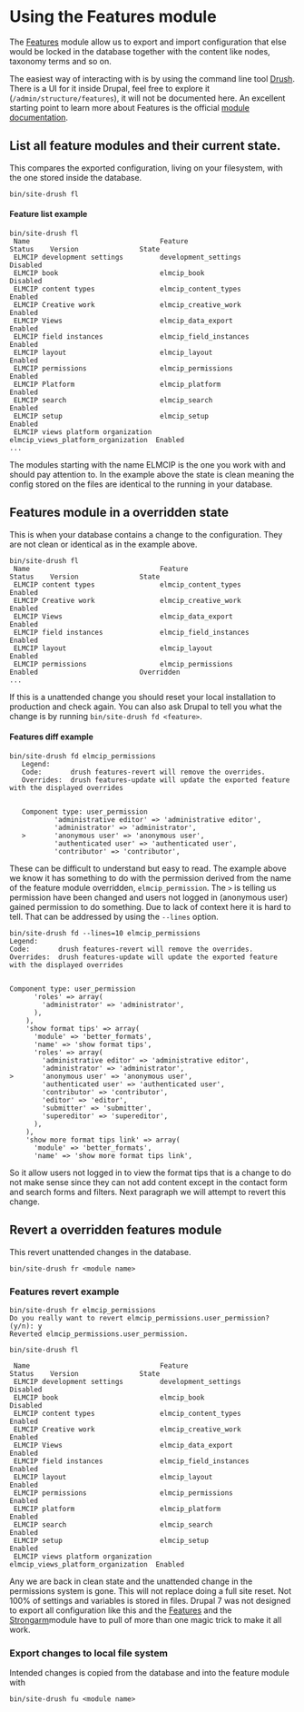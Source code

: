 # Using the Features module

The [Features](https://www.drupal.org/project/features) module allow us to export and import configuration that else would be locked in the database together with the content like nodes, taxonomy terms and so on.

The easiest way of interacting with is by using the command line tool [Drush](https://www.drush.org). There is a UI for it inside Drupal, feel free to explore it (`/admin/structure/features`), it will not be documented here. An excellent starting point to learn more about Features is the official [module documentation](https://www.drupal.org/node/580026).

## List all feature modules and their current state.

This compares the exported configuration, living on your filesystem, with the one stored inside the database.

    bin/site-drush fl

#### Feature list example 

```
bin/site-drush fl
 Name                                Feature                             Status    Version               State
 ELMCIP development settings         development_settings                Disabled
 ELMCIP book                         elmcip_book                         Disabled
 ELMCIP content types                elmcip_content_types                Enabled
 ELMCIP Creative work                elmcip_creative_work                Enabled
 ELMCIP Views                        elmcip_data_export                  Enabled
 ELMCIP field instances              elmcip_field_instances              Enabled
 ELMCIP layout                       elmcip_layout                       Enabled
 ELMCIP permissions                  elmcip_permissions                  Enabled
 ELMCIP Platform                     elmcip_platform                     Enabled
 ELMCIP search                       elmcip_search                       Enabled
 ELMCIP setup                        elmcip_setup                        Enabled
 ELMCIP views platform organization  elmcip_views_platform_organization  Enabled
...
```

The modules starting with the name ELMCIP is the one you work with and should pay attention to. In the example above the state is clean meaning the config stored on the files are identical to the running in your database.

## Features module in a overridden state

This is when your database contains a change to the configuration. They are not clean or identical as in the example above.

```
bin/site-drush fl
 Name                                Feature                             Status    Version               State
 ELMCIP content types                elmcip_content_types                Enabled
 ELMCIP Creative work                elmcip_creative_work                Enabled
 ELMCIP Views                        elmcip_data_export                  Enabled
 ELMCIP field instances              elmcip_field_instances              Enabled
 ELMCIP layout                       elmcip_layout                       Enabled
 ELMCIP permissions                  elmcip_permissions                  Enabled                         Overridden
...
```

If this is a unattended change you should reset your local installation to production and check again. You can also ask Drupal to tell you what the change is by running `bin/site-drush fd <feature>`.

#### Features diff example
```
bin/site-drush fd elmcip_permissions
   Legend:
   Code:       drush features-revert will remove the overrides.
   Overrides:  drush features-update will update the exported feature with the displayed overrides
   
   
   Component type: user_permission
           'administrative editor' => 'administrative editor',
           'administrator' => 'administrator',
   >       'anonymous user' => 'anonymous user',
           'authenticated user' => 'authenticated user',
           'contributor' => 'contributor',
```

These can be difficult to understand but easy to read. The example above we know it has something to do with the permission derived from the name of the feature module overridden, `elmcip_permission`. The `>` is telling us permission have been changed and users not logged in (anonymous user) gained permission to do something. Due to lack of context here it is hard to tell. That can be addressed by using the `--lines` option.

```
bin/site-drush fd --lines=10 elmcip_permissions
Legend:
Code:       drush features-revert will remove the overrides.
Overrides:  drush features-update will update the exported feature with the displayed overrides


Component type: user_permission
      'roles' => array(
        'administrator' => 'administrator',
      ),
    ),
    'show format tips' => array(
      'module' => 'better_formats',
      'name' => 'show format tips',
      'roles' => array(
        'administrative editor' => 'administrative editor',
        'administrator' => 'administrator',
>       'anonymous user' => 'anonymous user',
        'authenticated user' => 'authenticated user',
        'contributor' => 'contributor',
        'editor' => 'editor',
        'submitter' => 'submitter',
        'supereditor' => 'supereditor',
      ),
    ),
    'show more format tips link' => array(
      'module' => 'better_formats',
      'name' => 'show more format tips link',
```

So it allow users not logged in to view the format tips that is a change to do not make sense since they can not add content except in the contact form and search forms and filters. Next paragraph we will attempt to revert this change.

## Revert a overridden features module 

This revert unattended changes in the database.

    bin/site-drush fr <module name>

### Features revert example

```
bin/site-drush fr elmcip_permissions
Do you really want to revert elmcip_permissions.user_permission? (y/n): y
Reverted elmcip_permissions.user_permission.

bin/site-drush fl

 Name                                Feature                             Status    Version               State
 ELMCIP development settings         development_settings                Disabled
 ELMCIP book                         elmcip_book                         Disabled
 ELMCIP content types                elmcip_content_types                Enabled
 ELMCIP Creative work                elmcip_creative_work                Enabled
 ELMCIP Views                        elmcip_data_export                  Enabled
 ELMCIP field instances              elmcip_field_instances              Enabled
 ELMCIP layout                       elmcip_layout                       Enabled
 ELMCIP permissions                  elmcip_permissions                  Enabled
 ELMCIP platform                     elmcip_platform                     Enabled
 ELMCIP search                       elmcip_search                       Enabled
 ELMCIP setup                        elmcip_setup                        Enabled
 ELMCIP views platform organization  elmcip_views_platform_organization  Enabled
```

Any we are back in clean state and the unattended change in the permissions system is gone. This will not replace doing a full site reset. Not 100% of settings and variables is stored in files. Drupal 7 was not designed to export all configuration like this and the [Features](https://www.drupal.org/project/features) and the [Strongarm](https://www.drupal.org/project/strongarm)module have to pull of more than one magic trick to make it all work.

 
### Export changes to local file system
Intended changes is copied from the database and into the feature module with

    bin/site-drush fu <module name>
